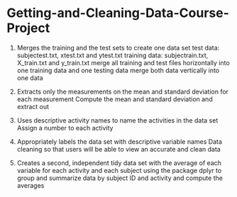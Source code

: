 # Getting-and-Cleaning-Data-Course-Project

1) Merges the training and the test sets to create one data set
  test data: subjectest.txt, xtest.txt and ytest.txt
  training data: subjectrain.txt, X_train.txt and y_train.txt
  merge all training and test files horizontally into one training data and one testing data
  merge both data vertically into one data
  
2) Extracts only the measurements on the mean and standard deviation for each measurement
    Compute the mean and standard deviation and extract out
  
3) Uses descriptive activity names to name the activities in the data set
    Assign a number to each activity
  
4) Appropriately labels the data set with descriptive variable names
    Data cleaning so that users will be able to view an accurate and clean data 
  
5) Creates a second, independent tidy data set with the average of each variable for each activity and each subject
    using the package dplyr to group and summarize data by subject ID and activity and compute the averages 
